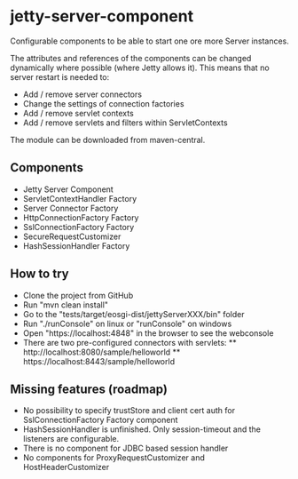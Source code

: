 # jetty-server-component
Configurable components to be able to start one ore more Server instances.

The attributes and references of the components can be changed dynamically
where possible (where Jetty allows it). This means that no server restart
is needed to:

 * Add / remove server connectors
 * Change the settings of connection factories
 * Add / remove servlet contexts
 * Add / remove servlets and filters within ServletContexts 

The module can be downloaded from maven-central.

## Components

 * Jetty Server Component
 * ServletContextHandler Factory
 * Server Connector Factory
 * HttpConnectionFactory Factory
 * SslConnectionFactory Factory
 * SecureRequestCustomizer
 * HashSessionHandler Factory

## How to try

 * Clone the project from GitHub
 * Run "mvn clean install"
 * Go to the "tests/target/eosgi-dist/jettyServerXXX/bin" folder
 * Run "./runConsole" on linux or "runConsole" on windows
 * Open "https://localhost:4848" in the browser to see the webconsole
 * There are two pre-configured connectors with servlets:
 ** http://localhost:8080/sample/helloworld
 ** https://localhost:8443/sample/helloworld

## Missing features (roadmap)

 - No possibility to specify trustStore and client cert auth for
   SslConnectionFactory Factory component
 - HashSessionHandler is unfinished. Only session-timeout and the listeners are
configurable.
 - There is no component for JDBC based session handler
 - No components for ProxyRequestCustomizer and HostHeaderCustomizer
